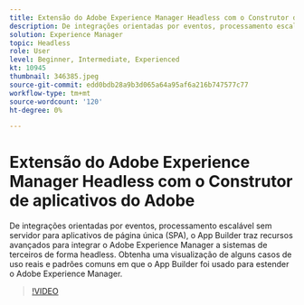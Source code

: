 ```yaml
---
title: Extensão do Adobe Experience Manager Headless com o Construtor de aplicativos do Adobe
description: De integrações orientadas por eventos, processamento escalável sem servidor para aplicativos de página única (SPA), o App Builder traz recursos avançados para integrar o Adobe Experience Manager a sistemas de terceiros de forma headless. Obtenha uma visualização de alguns casos de uso reais e padrões comuns em que o App Builder foi usado para estender o Adobe Experience Manager.
solution: Experience Manager
topic: Headless
role: User
level: Beginner, Intermediate, Experienced
kt: 10945
thumbnail: 346385.jpeg
source-git-commit: edd0bdb28a9b3d065a64a95af6a216b747577c77
workflow-type: tm+mt
source-wordcount: '120'
ht-degree: 0%

---
```


# Extensão do Adobe Experience Manager Headless com o Construtor de aplicativos do Adobe

De integrações orientadas por eventos, processamento escalável sem servidor para aplicativos de página única (SPA), o App Builder traz recursos avançados para integrar o Adobe Experience Manager a sistemas de terceiros de forma headless. Obtenha uma visualização de alguns casos de uso reais e padrões comuns em que o App Builder foi usado para estender o Adobe Experience Manager.

>[!VIDEO](https://video.tv.adobe.com/v/346385/?quality=12&learn=on)

